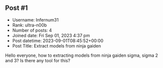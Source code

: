 ## Post #1
- Username: Infernum31
- Rank: ultra-n00b
- Number of posts: 4
- Joined date: Fri Sep 01, 2023 4:37 pm
- Post datetime: 2023-09-01T08:45:52+00:00
- Post Title: Extract models from ninja gaiden

Hello everyone, how to extracting models from ninja gaiden sigma, sigma 2 and 3? Is there any tool for this?
